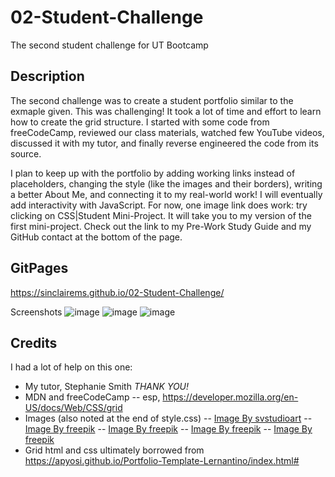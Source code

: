 # 02-Student-Challenge
The second student challenge for UT Bootcamp

## Description
The second challenge was to create a student portfolio similar to the exmaple given. This was challenging! It took a lot of time and effort to learn how to create the grid structure. I started with some code from freeCodeCamp, reviewed our class materials, watched few YouTube videos, discussed it with my tutor, and finally reverse engineered the code from its source. 


I plan to keep up with the portfolio by adding working links instead of placeholders, changing the style (like the images and their borders), writing a better About Me, and connecting it to my real-world work! I will eventually add interactivity with JavaScript. For now, one image link does work: try clicking on CSS|Student Mini-Project. It will take you to my version of the first mini-project. Check out the link to my Pre-Work Study Guide and my GitHub contact at the bottom of the page.

## GitPages
https://sinclairems.github.io/02-Student-Challenge/

Screenshots
![image](https://github.com/sinclairems/02-Student-Challenge/assets/50000677/79d940e7-4b3c-4239-bd24-a5ee4e485e47)
![image](https://github.com/sinclairems/02-Student-Challenge/assets/50000677/edcf92b5-f9b6-466c-b2a5-8952429483bd)
![image](https://github.com/sinclairems/02-Student-Challenge/assets/50000677/f19d3e31-d3e0-488e-a7c2-e1aefb05d5e2)


## Credits
I had a lot of help on this one:

- My tutor, Stephanie Smith *THANK YOU!*
- MDN and freeCodeCamp 
-- esp, https://developer.mozilla.org/en-US/docs/Web/CSS/grid
-  Images (also noted at the end of style.css)
-- <a href="https://www.freepik.com/free-ai-image/creative-cloud-concept-glass-cube-cloudscape-digital-metaverse-infrastructure_40583133.htm#fromView=search&term=apis&page=1&position=3&track=ais_ai_generated&regularType=ai">Image By svstudioart</a>
-- <a href="https://www.freepik.com/free-ai-image/3d-workstation-with-computer-peripheral-devices_60908668.htm#fromView=search&term=html&page=1&position=7&track=ais_ai_generated&regularType=ai">Image By freepik</a>
-- <a href="https://www.freepik.com/free-ai-image/view-3d-computer-device-with-peripheral-devices_60907777.htm#fromView=search&term=html&page=1&position=13&track=ais_ai_generated&regularType=ai">Image By freepik</a>
-- <a href="https://www.freepik.com/free-ai-image/view-3d-computer-device-with-peripheral-devices_60907776.htm#fromView=search&term=html&page=1&position=31&track=ais_ai_generated&regularType=ai">Image By freepik</a>
-- <a href="https://www.freepik.com/free-ai-image/3d-workstation-with-computer-peripheral-devices_60908686.htm#fromView=search&term=html&page=1&position=45&track=ais_ai_generated&regularType=ai">Image By freepik</a>
- Grid html and css ultimately borrowed from https://apyosi.github.io/Portfolio-Template-Lernantino/index.html# 

